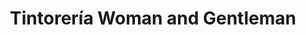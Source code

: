 ---
title: "Tintorería Woman and Gentleman"
url: /caracas/tintoreria-woman-and-gentleman/
shop: Wäscherei
---